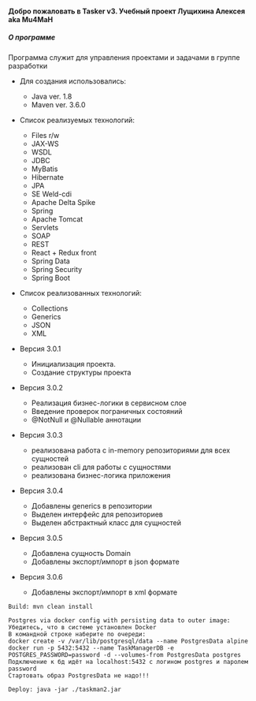 #### Добро пожаловать в **Tasker v3**. Учебный проект Лущихина Алексея aka Mu4MaH

##### **О программе**

Программа служит для управления проектами и задачами в группе разработки

- Для создания использовались:
    - Java ver. 1.8
    - Maven ver. 3.6.0

- Список реализуемых технологий: 
    - Files r/w
    - JAX-WS
    - WSDL
    - JDBC
    - MyBatis
    - Hibernate
    - JPA
    - SE Weld-cdi
    - Apache Delta Spike
    - Spring
    - Apache Tomcat
    - Servlets
    - SOAP
    - REST
    - React + Redux front
    - Spring Data
    - Spring Security 
    - Spring Boot

- Список  реализованных технологий:   
    * Collections
    * Generics
    * JSON
    * XML


* Версия 3.0.1
    * Инициализация проекта. 
    * Создание структуры проекта

* Версия 3.0.2
    * Реализация бизнес-логики в сервисном слое
    * Введение проверок пограничных состояний
    * @NotNull и @Nullable аннотации

* Версия 3.0.3
    * реализована работа с in-memory репозиториями для всех сущностей
    * реализован cli для работы с сущностями
    * реализована бизнес-логика приложения

* Версия 3.0.4
    * Добавлены generics в репозитории
    * Выделен интерфейс для репозиториев
    * Выделен абстрактный класс для сущностей
 
* Версия 3.0.5
    * Добавлена сущность Domain
    * Добавлены экспорт/импорт в json формате
    
* Версия 3.0.6
    * Добавлены экспорт/импорт в xml формате
    
```
Build: mvn clean install 
```
```
Postgres via docker config with persisting data to outer image:
Убедитесь, что в системе установлен Docker
В командной строке наберите по очереди:
docker create -v /var/lib/postgresql/data --name PostgresData alpine
docker run -p 5432:5432 --name TaskManagerDB -e POSTGRES_PASSWORD=password -d --volumes-from PostgresData postgres
Подключение к бд идёт на localhost:5432 c логином postgres и паролем password
Стартовать образ PostgresData не надо!!!
```
```
Deploy: java -jar ./taskman2.jar
```
